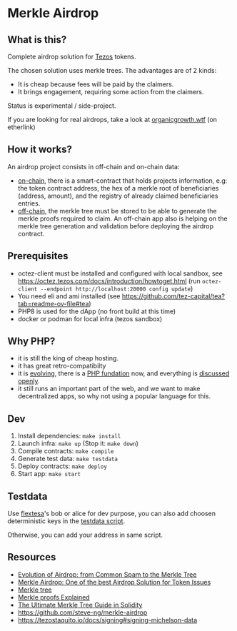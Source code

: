 # Merkle Airdrop

## What is this?

Complete airdrop solution for [Tezos](https://tezos.com/) tokens.

The chosen solution uses merkle trees.
The advantages are of 2 kinds:

- It is cheap because fees will be paid by the claimers.
- It brings engagement, requiring some action from the claimers.

Status is experimental / side-project.

If you are looking for real airdrops, take a look at [organicgrowth.wtf](https://www.organicgrowth.wtf) 
(on etherlink)

## How it works?

An airdrop project consists in off-chain and on-chain data:
- [on-chain](./contracts), there is a smart-contract that holds projects information, e.g: the token contract address,
the hex of a merkle root of beneficiaries (address, amount), and the registry of already claimed beneficiaries entries.
- [off-chain](./app), the merkle tree must be stored to be able to generate the merkle proofs required to claim.
An off-chain app also is helping on the merkle tree generation and validation before deploying the airdrop contract.

## Prerequisites

- octez-client must be installed and configured with local sandbox, see https://octez.tezos.com/docs/introduction/howtoget.html 
    (run `octez-client --endpoint http://localhost:20000 config update`)
- You need eli and ami installed (see https://github.com/tez-capital/tea?tab=readme-ov-file#tea)
- PHP8 is used for the dApp (no front build at this time)
- docker or podman for local infra (tezos sandbox)

## Why PHP?

- it is still the king of cheap hosting.
- it has great retro-compatibilty
- it is [evolving](https://php.watch), there is a [PHP fundation](https://thephp.foundation/) now, and everything is [discussed openly](https://php.watch/rfcs).
- it still runs an important part of the web, and we want to make decentralized apps, so why not using a popular language for this.

## Dev

1. Install dependencies: `make install`
2. Launch infra: `make up` (Stop it: `make down`)
3. Compile contracts: `make compile`
4. Generate test data: `make testdata`
5. Deploy contracts: `make deploy`
6. Start app: `make start`

## Testdata

Use [flextesa](https://gitlab.com/tezos/flextesa)'s bob or alice for dev purpose, you can also add
choosen deterministic keys in the [testdata script](./infra/testdata.ts).

Otherwise, you can add your address in same script.

## Resources

- [Evolution of Airdrop: from Common Spam to the Merkle Tree](https://hackernoon.com/evolution-of-airdrop-from-common-spam-to-the-merkle-tree-30caa2344170)
- [Merkle Airdrop: One of the best Airdrop Solution for Token Issues](https://medium.com/mochilab/merkle-airdrop-one-of-the-best-airdrop-solution-for-token-issues-e2279df1c5c1)
- [Merkle tree](https://en.wikipedia.org/wiki/Merkle_tree)
- [Merkle proofs Explained](https://medium.com/crypto-0-nite/merkle-proofs-explained-6dd429623dc5)
- [The Ultimate Merkle Tree Guide in Solidity](https://soliditydeveloper.com/merkle-tree)
- <https://github.com/steve-ng/merkle-airdrop>
- <https://tezostaquito.io/docs/signing#signing-michelson-data>
